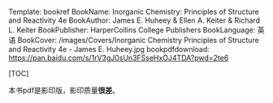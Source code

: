 Template: bookref
BookName: Inorganic Chemistry: Principles of Structure and Reactivity 4e
BookAuthor: James E. Huheey & Ellen A. Keiter & Richard L. Keiter
BookPublisher: HarperCollins College Publishers
BookLanguage: 英语
BookCover: /images/Covers/Inorganic Chemistry Principles of Structure and Reactivity 4e - James E. Huheey.jpg
bookpdfdownload: https://pan.baidu.com/s/1rV3gJ0sUn3FSseHxOJ4TDA?pwd=2te6 


[TOC]

本书pdf是影印版，影印质量**很差**。
